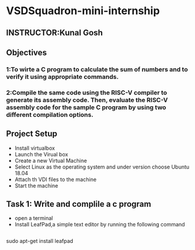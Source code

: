 # VSDSquadron-mini-internship
## INSTRUCTOR:Kunal Gosh
## Objectives
### 1:To wirte a C program to calculate the sum of numbers and to verify it using appropriate commands.
### 2:Compile the same code using the RISC-V compiler to generate its assembly code. Then, evaluate the RISC-V assembly code for the sample C program by using two different compilation options.
## Project Setup
- Install virtualbox
- Launch the Virual box
- Create a new Virtual Machine
- Select Linux as the operating system and under version choose Ubuntu 18.04
- Attach th VDI files to the machine
- Start the machine
## Task 1: Write and complile a c program 
- open a terminal
- Install LeafPad,a simple text editor by running the following command<br>
  ```bash
sudo apt-get install leafpad
